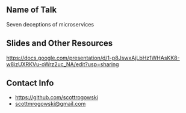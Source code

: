 ## Name of Talk
Seven deceptions of microservices

## Slides and Other Resources
https://docs.google.com/presentation/d/1-p8JswxAjLbHz1WHAsKK8-w8izUXRKVu-oWrz2uc_NA/edit?usp=sharing

## Contact Info
- https://github.com/scottrogowski
- scottmrogowski@gmail.com
